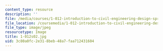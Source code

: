 ```yaml
---
content_type: resource
description: ''
file: /media/courses/1-012-introduction-to-civil-engineering-design-spring-2002/3c80a0fc2e318beb48a7faa712431604_1-012s02.jpg
file_location: /coursemedia/1-012-introduction-to-civil-engineering-design-spring-2002/3c80a0fc2e318beb48a7faa712431604_1-012s02.jpg
file_type: image/jpeg
resourcetype: Image
title: 1-012s02.jpg
uid: 3c80a0fc-2e31-8beb-48a7-faa712431604
---
```

